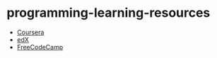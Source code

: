 # programming-learning-resources

- [Coursera](https://www.coursera.org/)
- [edX](https://www.edx.org/)
- [FreeCodeCamp](https://www.freecodecamp.org/)
